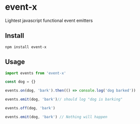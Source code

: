 # event-x
Lightest javascript functional event emitters

## Install
```
npm install event-x
```

## Usage

```js
import events from 'event-x'

const dog = {}

events.on(dog, 'bark').then(() => console.log('dog barked'))

events.emit(dog, 'bark')// should log "dog is barking"

events.off(dog, 'bark')

events.emit(dog, 'bark') // Nothing will happen
```
